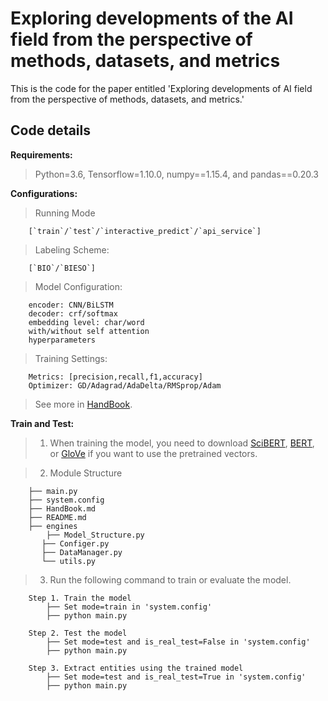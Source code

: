 # Exploring developments of the AI field from the perspective of methods, datasets, and metrics
This is the code for the paper entitled 'Exploring developments of AI field from the perspective of methods, datasets, and metrics.'

## Code details

**Requirements:**  
>Python=3.6, Tensorflow=1.10.0, numpy==1.15.4, and pandas==0.20.3

**Configurations:** 
>Running Mode

        [`train`/`test`/`interactive_predict`/`api_service`]

>Labeling Scheme: 

        [`BIO`/`BIESO`]

>Model Configuration:

        encoder: CNN/BiLSTM
        decoder: crf/softmax
        embedding level: char/word
        with/without self attention
        hyperparameters

>Training Settings: 

        Metrics: [precision,recall,f1,accuracy]
        Optimizer: GD/Adagrad/AdaDelta/RMSprop/Adam

    
>See more in [HandBook](HandBook.md).

**Train and Test:**  
>1. When training the model, you need to download [SciBERT](https://github.com/allenai/scibert), [BERT](https://github.com/google-research/bert), or [GloVe](https://nlp.stanford.edu/projects/glove/) if you want to use the pretrained vectors.

>2. Module Structure

        ├── main.py
        ├── system.config
        ├── HandBook.md
        ├── README.md
        ├── engines
            ├── Model_Structure.py
           ├── Configer.py
           ├── DataManager.py
           └── utils.py
    
>3. Run the following command to train or evaluate the model.

        Step 1. Train the model
            ├── Set mode=train in 'system.config'
            ├── python main.py

        Step 2. Test the model
            ├── Set mode=test and is_real_test=False in 'system.config'
            ├── python main.py

        Step 3. Extract entities using the trained model
            ├── Set mode=test and is_real_test=True in 'system.config'
            ├── python main.py
